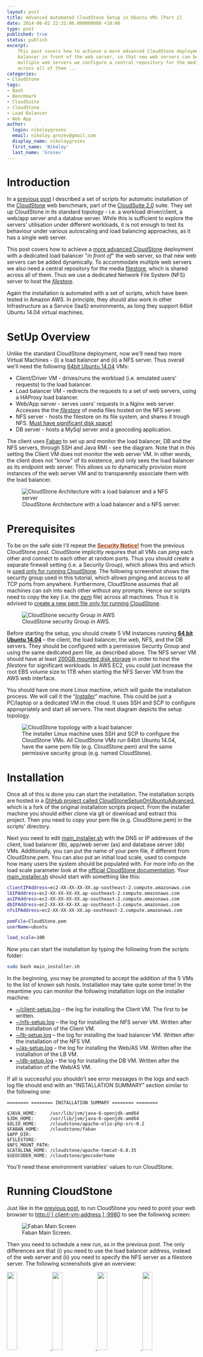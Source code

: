 ```yaml
---
layout: post
title: Advanced Automated CloudStone Setup in Ubuntu VMs [Part 2]
date: 2014-06-02 22:31:06.000000000 +10:00
type: post
published: true
status: publish
excerpt: 
    This post covers how to achieve a more advanced CloudStone deployment with a dedicated load 
    balancer in front of the web server, so that new web servers can be added dynamically. To accommodate 
    multiple web servers we configure a central repository for the media filestore, which is shared 
    across all of them ...
categories:
- CloudStone
tags:
- Bash
- Benchmark
- CloudSuite
- CloudStone
- Load Balancer
- Web App
author:
  login: nikolaygrozev
  email: nikolay.grozev@gmail.com
  display_name: nikolaygrozev
  first_name: 'Nikolay'
  last_name: 'Grozev'
---
```


# Introduction

In a [previous post](/2014/05/10/automated-cloudstone-setup-in-ubuntu-vms/) 
I described a set of scripts for automatic installation of the 
[CloudStone](http://parsa.epfl.ch/cloudsuite/web.html) web benchmark, 
part of the [CloudSuite 2.0](http://parsa.epfl.ch/cloudsuite/cloudsuite.html "CloudStone 2.0") suite. 
They set up CloudStone in its standard topology - i.e. a workload driver/client, a web/app server and 
a databse server. While this is sufficient to explore the servers' utilisation under different workloads, 
it is not enough to test its behaviour under various autoscaling and load balancing approaches, 
as it has a single web server.

This post covers how to achieve a <u>more advanced CloudStone</u> deployment with a dedicated load 
balancer "_in front of_" the web server, so that new web servers can be added dynamically. To accommodate 
multiple web servers we also need a central repository for the media <u>filestore</u>, which is shared 
across all of them. Thus we use a dedicated Network File System (NFS) server to host the _<u>filestore</u>_.

Again the installation is automated with a set of scripts, which have been tested in Amazon AWS. 
In principle, they should also work in other Infrastructure as a Service (IaaS) environments, as long 
they support 64bit Ubuntu 14.04 virtual machines.

# SetUp Overview

Unlike the standard CloudStone deployment, now we'll need two more Virtual Machines - 
(i) a load balancer and (ii) a NFS server. Thus overall we'll need the following <u>64bit Ubuntu 14.04</u> VMs:

*   Client/Driver VM - drives/runs the workload (i.e. emulated users' requests) to the load balancer.
*   Load balancer VM - redirects the requests to a set of web servers, using a HAProxy load balancer.
*   Web/App server - serves users' requests in a Nginx web server. Accesses the the _<u>filestore</u>_ of media files hosted on the NFS server.
*   NFS server - hosts the filestore on its file system, and shares it trough NFS. <u>Must have significant disk space!</u>
*   DB server - hosts a MySql server and a geocoding application.

The client uses [Faban](https://github.com/akara/faban) to set up and monitor the load balancer, DB and the NFS servers, 
through SSH and Java RMI - see the diagram. Note that in this setting the Client VM does not monitor the web server VM. 
In other words, the client does not "know" of its existence, and only sees the load balancer as its endpoint web server. 
This allows us to dynamically provision more instances of the web server VM and to transparently associate them with the load balancer.

<figure>
  <img src="/assets/images/Advanced Automated CloudStone Setup in Ubuntu VMs Part 2/cloudstoneoverviewwithloadbalancer1.png" alt="CloudStone Architecture with a load balancer and a NFS server" >
  <figcaption>CloudStone Architecture with a load balancer and a NFS server.</figcaption>
</figure>


# Prerequisites

To be on the safe side I'll repeat the **<u><span style="color:#993300;text-decoration:underline;">Security Notice!</span></u>** 
from the previous CloudStone post. CloudStone implicitly requires that all VMs can _ping_ each 
other and connect to each other at random ports. Thus you should create a separate firewall 
setting (i.e. a Security Group), which allows this and which is <u>used only for running CloudStone</u>. 
The following screenshot shows the security group used in this tutorial, which allows pinging and 
access to all TCP ports from anywhere. Furthermore, CloudStone assumes that all machines can ssh 
into each other without any prompts. Hence our scripts need to copy the key (i.e. the <u>_pem_</u> file) 
across all machines. Thus it is advised to <u>create a new pem file only for running CloudStone</u>.

<figure>
  <img src="/assets/images/Advanced Automated CloudStone Setup in Ubuntu VMs Part 2/securitygroup-1024x538.png" alt="CloudStone security Group in AWS" >
  <figcaption>CloudStone security Group in AWS.</figcaption>
</figure>


Before starting the setup, you should create 5 VM instances running **<u>64 bit Ubuntu 14.04</u>** – 
the client, the load balancer, the web, NFS, and the DB servers. They should be configured with a 
permissive Security Group and using the same dedicated _pem_ file, as described above. 
The NFS server VM should have at least <u>200GB mounted disk storage</u> in order to host the _filestore_ 
for significant workloads. In AWS EC2, you could just increase the root EBS volume size to 1TB when 
starting the NFS Server VM from the AWS web interface.

You should have one more Linux machine, which will guide the installation process. 
We will call it the “<u>_Installer_</u>” machine. This could be just a PC/laptop or a dedicated VM in the cloud. 
It uses SSH and SCP to configure appropriately and start all servers. The next diagram depicts the setup topology.

<figure>
  <img src="/assets/images/Advanced Automated CloudStone Setup in Ubuntu VMs Part 2/cloudstoneinstallationtopologywithloadbalancer.png" alt="CloudStone topology with a load balancer" >
  <figcaption>The installer Linux machine uses SSH and SCP to configure the CloudStone VMs. All CloudStone VMs run 64bit Ubuntu 14.04, have the same pem file (e.g. CloudStone.pem) and the same permissive security group (e.g. named CloudStone).</figcaption>
</figure>


# Installation

Once all of this is done you can start the installation. The installation scripts are hosted in a 
[GtiHub project called CloudStoneSetupOnUbuntuAdvanced](https://github.com/nikolayg/CloudStoneSetupOnUbuntuAdvanced), 
which is a fork of the original installation scripts project. From the installer machine you should either clone via 
git or download and extract this project. Then you need to copy your pem file (e.g. CloudStone.pem) in the scripts' directory.

Next you need to edit <u>main_installer.sh</u> 
with the DNS or IP addresses of the client, load balancer (lb), app/web server (as) and database server (db) VMs. 
Additionally, you can put the name of your pem file, if different from CloudStone.pem. 
You can also put an initial load scale, used to compute how many users the system should be populated with. 
For more info on the load scale parameter look at the [official CloudStone documentation](http://parsa.epfl.ch/cloudsuite/web.html). 
Your <u>main_installer.sh</u> should start with something like this:

```bash
clientIPAddress=ec2-XX-XX-XX-XX.ap-southeast-2.compute.amazonaws.com
lbIPAddress=ec2-XX-XX-XX-XX.ap-southeast-2.compute.amazonaws.com
asIPAddress=ec2-XX-XX-XX-XX.ap-southeast-2.compute.amazonaws.com
dbIPAddress=ec2-XX-XX-XX-XX.ap-southeast-2.compute.amazonaws.com
nfsIPAddress=ec2-XX-XX-XX-XX.ap-southeast-2.compute.amazonaws.com

pemFile=CloudStone.pem
userName=ubuntu

load_scale=100
```


Now you can start the installation by typing the following from the scripts folder:

```bash
sudo bash main_installer.sh
```

In the beginning, you may be prompted to accept the addition of the 5 VMs to the list of known ssh hosts. 
Installation may take quite some time! In the meantime you can monitor the following installation logs on the installer machine:

*   <u>~/client-setup.log</u> – the log for installing the Client VM. The first to be written.
*   <u>~/nfs-setup.log</u> – the log for installing the NFS server VM. Written after the installation of the Client VM.
*   <u>~/lb-setup.log</u> – the log for installing the load balancer VM. Written after the installation of the NFS VM.
*   <u>~/as-setup.log</u> – the log for installing the Web/AS VM. Written after the installation of the LB VM.
*   <u>~/db-setup.log</u> – the log for installing the DB VM. Written after the installation of the Web/AS VM.

If all is successful you shouldn’t see error messages in the logs and each log file should end with an “INSTALLATION SUMMARY” 
section similar to the following one:

```
======== ======== INSTALLATION SUMMARY ======== ========
 
$JAVA_HOME:     /usr/lib/jvm/java-6-openjdk-amd64
$JDK_HOME:      /usr/lib/jvm/java-6-openjdk-amd64
$OLIO_HOME:     /cloudstone/apache-olio-php-src-0.2
$FABAN_HOME:    /cloudstone/faban
$APP_DIR:       
$FILESTORE:     
$NFS_MOUNT_PATH:
$CATALINA_HOME: /cloudstone/apache-tomcat-6.0.35
$GEOCODER_HOME: /cloudstone/geocoderhome
```

You'll need these environment variables' values to run CloudStone.

# Running CloudStone

Just like in the [previous post](/2014/05/10/automated-cloudstone-setup-in-ubuntu-vms/), 
to run CloudStone you need to point your web browser to <u>http:// [ client-vm-address ] :9980</u> to see the following screen:

<figure>
  <img src="/assets/images/Advanced Automated CloudStone Setup in Ubuntu VMs Part 2/fabanoliomainscreen-1024x703.png" alt="Faban Main Screen" >
  <figcaption>Faban Main Screen.</figcaption>
</figure>


Then you need to schedule a new run, as in the previous post. The only differences are that 
(i) you need to use the load balancer address, instead of the web server and (ii) you need to specify 
the NFS server as a filestore server. The following screenshots give an overview:

<!-------------------------------------------- Image Galery -------------------------------------------->
<a class="image-popup-fit-width" href="/assets/images/Advanced Automated CloudStone Setup in Ubuntu VMs Part 2/wizard-javaadvanced.png">
	<img src="/assets/images/Advanced Automated CloudStone Setup in Ubuntu VMs Part 2/wizard-javaadvanced.png" width="23%">
</a>
<a class="image-popup-fit-width" href="/assets/images/Advanced Automated CloudStone Setup in Ubuntu VMs Part 2/wizard-driveradvanced.png">
	<img src="/assets/images/Advanced Automated CloudStone Setup in Ubuntu VMs Part 2/wizard-driveradvanced.png" width="23%">
</a>
<a class="image-popup-fit-width" href="/assets/images/Advanced Automated CloudStone Setup in Ubuntu VMs Part 2/wizard-web-serveradvanced1.png">
	<img src="/assets/images/Advanced Automated CloudStone Setup in Ubuntu VMs Part 2/wizard-web-serveradvanced1.png" width="23%">
</a>
<a class="image-popup-fit-width" href="/assets/images/Advanced Automated CloudStone Setup in Ubuntu VMs Part 2/wizard-data-serversadvanced.png">
	<img src="/assets/images/Advanced Automated CloudStone Setup in Ubuntu VMs Part 2/wizard-data-serversadvanced.png" width="23%">
</a>
<!-------------------------------------------- Image Galery -------------------------------------------->


After setting up the benchmark click OK to start it. You can view the benchmark progress and 
eventually the result from the “View Results” menu.

# Scaling Up

At this point the current set-up has a single web/app server. We can easily provision a new one 
and associate with the load balancer. To achieve this, we firstly need to replicate the web/app server VM. 
In AWS EC2, you can create a VM image from it (the so called AMI) and then create new VMs out of it. 
Other infrastructure as a service (IaaS) clouds have similar functionality as well. 
Of course, the new VM should have the same security group as the others.

After the new VM is created from the image it will automatically start its web server and will 
mount its NFS storage upon boot, so you don't need to take care or that. However, you still need to 
associate it with the load balancer. Lets assume the IP/DNS address of the initial/old web/app server 
is <u>asIP1</u> and the new one's is <u>asIP2</u>. Then you need to login into the load balancer 
VM and from the home directory issue the following commands:

```bash

# Import utility functions
. functions.sh

# Load balance with Round Robin policy with 1:1 ratio
resetLoadBalancer asIP1 1 asIP2 1

# Reload the load balancer's configuration
sudo service haproxy reload
```

Of course, in the above <u>asIP1</u> and <u>asIP2</u>, should be replaced with the corresponding addresses. 
After that, the load balancer will evenly distribute the request to the two web servers. 
You can also implement weighted round robin (e.g. with 2:3 ratio) by simply replacing the 
invocation to <u>resetLoadBalancer</u> with:

```bash
....
resetLoadBalancer asIP1 2 asIP2 3
...
```

Similarly, if you provision a 3rd web/app server <u>asIP3</u> and want to load balance with ratio 2:3:4, you should call:

```bash
...
resetLoadBalancer asIP1 2 asIP2 3 asIP3 4
...
```

# Under the Cover

I will not go into the implementation details of the scripts, as I've already discussed most of it in the 
[previous post](/2014/05/10/automated-cloudstone-setup-in-ubuntu-vms/). In essence the 
<u>main_installer.sh</u> script orchestrates the installation by transferring configuration 
files and installation scripts to all VMs. On each VM the installation is performed by a separate bash script. These are:

*   <u>client-setup.sh</u> – executed on the client VM. Its log is redirected to _~/client-setup.log_ on the installer machine.
*   <u>lb-setup.sh</u> – executed on the load balancer VM. Its log is redirected to _~/lb-setup.log_ on the installer machine.
*   <u>nfs-setup.sh</u> – executed on the NFS server VM. Its log is redirected to _~/nfs-setup.log_ on the installer machine.
*   <u>as-setup.sh</u> – executed on the web/application server VM. Unlike the 
[previous scripts](/2014/05/10/automated-cloudstone-setup-in-ubuntu-vms/), it mounts the filestore as a NFS volume, 
instead of hosting it locally. Its log is redirected to _~/as-setup.log_ on the installer machine.
*   <u>db-setup.sh</u> – executed on the DB VM. Its log is redirected to _~/db-setup.log_ on the installer machine.

Common installation logic is still implemented in <u>base-setup.sh</u> and <u>base-server.sh</u>. 
A lot of common and reusable functions are stored in <u>functions.sh</u>. The script <u>as-image-start.sh</u> is set to 
automatically execute at boot time of the web/app server VM and starts it web server and NFS mounting.

A major problem in the set up of the load balancer was the stateful nature of the Olio workload. 
Olio maintains session data in the web server's memory for every user. Thus requests from the same 
user have to be redirected by the load balancer to the same server (a policy known as _<u>sticky load balancing</u>_). 
Usually, this is achieved through a mechanism called <u>ip-hashing</u>, which essentially means that HTTP requests coming 
from the same IP address are redirected to the same web server. However, in CloudStone all requests originate from the faban 
driver/client and thus have the same source IP address.

That's why we use the HAProxy load balancer. Unlike other load balancers (e.g. Nginx) it supports cookie-based 
load balancing. Upon session creation, the web server installs an identifying cookie in the client, which is later 
on used by the load balancer to dispatch the subsequent requests to the appropriate server.

# References

Official installation documentation:

*   [http://parsa.epfl.ch/cloudsuite/web.html](http://parsa.epfl.ch/cloudsuite/web.html)